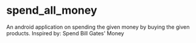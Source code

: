 # spend_all_money
An android application on spending the given money by buying the given products.
Inspired by: Spend Bill Gates' Money
